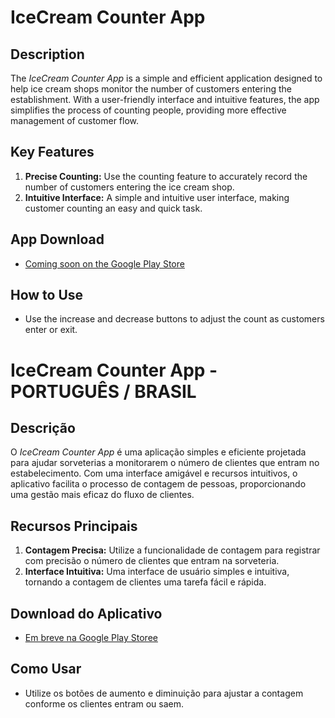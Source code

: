 # IceCream Counter App

## Description
The *IceCream Counter App* is a simple and efficient application designed to help ice cream shops monitor the number of customers entering the establishment. With a user-friendly interface and intuitive features, the app simplifies the process of counting people, providing more effective management of customer flow.

## Key Features
1. **Precise Counting:** Use the counting feature to accurately record the number of customers entering the ice cream shop.
2. **Intuitive Interface:** A simple and intuitive user interface, making customer counting an easy and quick task.

## App Download
   - [Coming soon on the Google Play Store](#)

## How to Use
   - Use the increase and decrease buttons to adjust the count as customers enter or exit.


# IceCream Counter App - PORTUGUÊS / BRASIL

## Descrição
O *IceCream Counter App* é uma aplicação simples e eficiente projetada para ajudar sorveterias a monitorarem o número de clientes que entram no estabelecimento. Com uma interface amigável e recursos intuitivos, o aplicativo facilita o processo de contagem de pessoas, proporcionando uma gestão mais eficaz do fluxo de clientes.

## Recursos Principais
1. **Contagem Precisa:** Utilize a funcionalidade de contagem para registrar com precisão o número de clientes que entram na sorveteria.
2. **Interface Intuitiva:** Uma interface de usuário simples e intuitiva, tornando a contagem de clientes uma tarefa fácil e rápida.

## Download do Aplicativo
   - [Em breve na Google Play Storee](#)

## Como Usar
   - Utilize os botões de aumento e diminuição para ajustar a contagem conforme os clientes entram ou saem.
